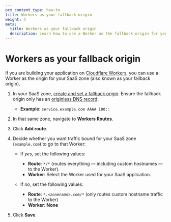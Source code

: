 ```yaml
---
pcx_content_type: how-to
title: Workers as your fallback origin
weight: 4
meta:
  title: Workers as your fallback origin
  description: Learn how to use a Worker as the fallback origin for your SaaS zone.
---
```


# Workers as your fallback origin

If you are building your application on [Cloudflare Workers](/workers/), you can use a Worker as the origin for your SaaS zone (also known as your fallback origin).

1.  In your SaaS zone, [create and set a fallback origin](/cloudflare-for-platforms/cloudflare-for-saas/start/getting-started/#step-1--create-fallback-origin-and-cname-target). Ensure the fallback origin only has an [originless DNS record](/dns/troubleshooting/faq/#what-ip-should-i-use-for-parked-domain--redirect-only--originless-setup):

    - **Example**: `service.example.com AAAA 100::`

2.  In that same zone, navigate to **Workers Routes**.

3.  Click **Add route**.

4.  Decide whether you want traffic bound for your SaaS zone (`example.com`) to go to that Worker:

    - If _yes_, set the following values:

      - **Route**: `*/*` (routes everything — including custom hostnames — to the Worker).
      - **Worker**: Select the Worker used for your SaaS application.

    - If _no_, set the following values:

      - **Route**: `*.<zonename>.com/*` (only routes custom hostname traffic to the Worker)
      - **Worker**: **None**

5.  Click **Save**.